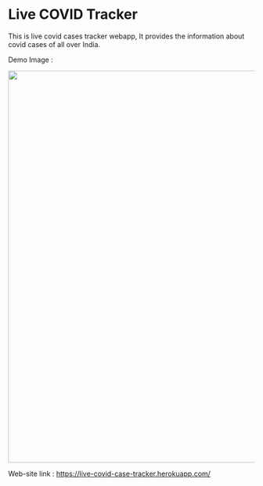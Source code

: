 # Live COVID Tracker
This is live covid cases tracker webapp, It provides the information about covid cases of all over India.


Demo Image : 


<img src="https://user-images.githubusercontent.com/79257444/123637189-5b380480-d83b-11eb-8d3e-c91ea89950aa.png" width = 800>
<!-- <img src="https://user-images.githubusercontent.com/79257444/121805371-a9101280-cc68-11eb-863f-02970d6aacb2.png" width = 800> -->

<!-- ![Screenshot (43)](https://user-images.githubusercontent.com/79257444/123637189-5b380480-d83b-11eb-8d3e-c91ea89950aa.png) -->



Web-site link : https://live-covid-case-tracker.herokuapp.com/
